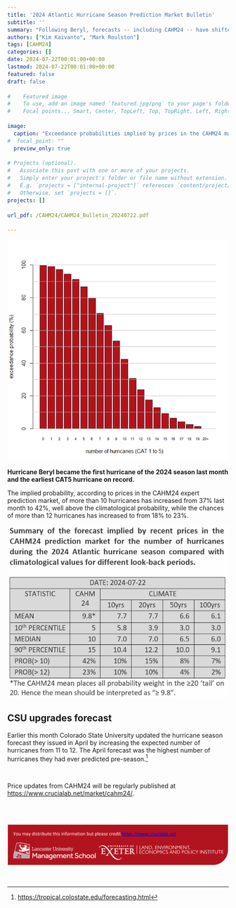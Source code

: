 ```yaml
---
title: '2024 Atlantic Hurricane Season Prediction Market Bulletin'
subtitle: ''
summary: "Following Beryl, forecasts -- including CAHM24 -- have shifted further."
authors: ["Kim Kaivanto", "Mark Roulston"]
tags: [CAHM24]
categories: []
date: 2024-07-22T00:01:00+00:00
lastmod: 2024-07-22T00:01:00+00:00
featured: false
draft: false

#    Featured image
#    To use, add an image named `featured.jpg/png` to your page's folder.
#    Focal points... Smart, Center, TopLeft, Top, TopRight, Left, Right, BottomLeft, Bottom, BottomRight.

image: 
  caption: "Exceedance probabilities implied by prices in the CAHM24 market for the number of hurricanes during the 2024 Atlantic hurricane season."
#  focal_point: ""
  preview_only: true

# Projects (optional).
#   Associate this post with one or more of your projects.
#   Simply enter your project's folder or file name without extension.
#   E.g. `projects = ["internal-project"]` references `content/project/deep-learning/index.md`.
#   Otherwise, set `projects = []`.
projects: []

url_pdf: /CAHM24/CAHM24_Bulletin_20240722.pdf

---
```

![](featured.png "Exceedance probabilities implied by prices in the CAHM24 market for the number of hurricanes during the 2024 Atlantic hurricane season.")

**Hurricane Beryl became the first hurricane of the 2024 season last month and the earliest CAT5 hurricane on record.**

The implied probability, according to prices in the CAHM24 expert prediction market, 
of more than 10 hurricanes has increased from 37% last month to 42%, well above the 
climatological probability, while the chances of more than 12 hurricanes has increased 
to from 18% to 23%.

![table](table.png)

## CSU upgrades forecast

Earlier this month Colorado State University updated the hurricane season forecast 
they issued in April by increasing the expected number of hurricanes from 11 to 12. 
The April forecast was the highest number of hurricanes they had ever predicted 
pre-season.[^1]



<br> 

Price updates from CAHM24 will be regularly published at https://www.crucialab.net/market/cahm24/.  

<br>

[^1]: https://tropical.colostate.edu/forecasting.html 

<br> 

![credits](foot.png) 

<br>
 
